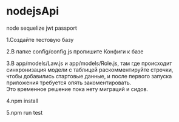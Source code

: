 # nodejsApi
node sequelize jwt passport  

1.Создайте тестовую базу  

2.В папке config/config.js пропишите Конфиги к базе  

3.В app/models/Law.js и app/models/Role.js, там где происходит синхронизация модели с таблицей раскомментируйте строчки,  
  чтобы добавились стартовые данные, и после первого запуска приложения требуется опять закоментировать.  
  Это временное решение пока нету миграций и сидов.  
  
4.npm install  

5.npm run test  

